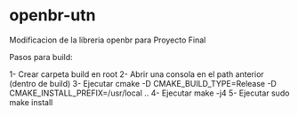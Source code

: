 # openbr-utn
Modificacion de la libreria openbr para Proyecto Final

Pasos para build:

1- Crear carpeta build en root
2- Abrir una consola en el path anterior (dentro de build)
3- Ejecutar cmake -D CMAKE_BUILD_TYPE=Release -D CMAKE_INSTALL_PREFIX=/usr/local ..
4- Ejecutar make -j4
5- Ejecutar sudo make install
